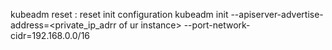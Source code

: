 kubeadm reset :   reset init configuration
kubeadm init --apiserver-advertise-address=<private_ip_adrr of ur instance> --port-network-cidr=192.168.0.0/16
